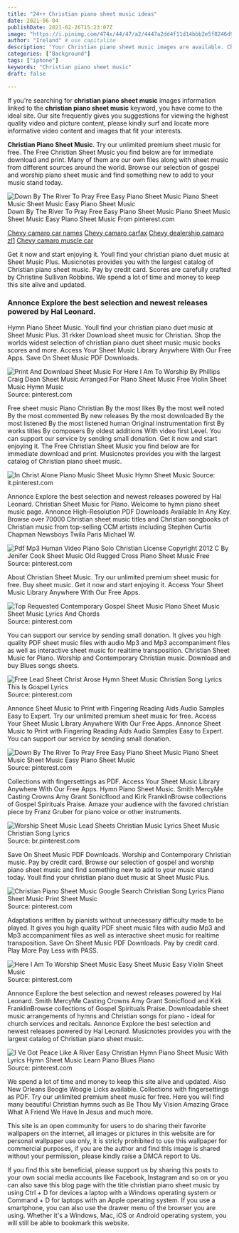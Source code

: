 ```yaml
---
title: "24++ Christian piano sheet music ideas"
date: 2021-06-04
publishDate: 2021-02-26T15:23:07Z
image: "https://i.pinimg.com/474x/44/47/a2/4447a2dd4f11d14bbb2e5f8246d9df8c.jpg"
author: "Ireland" # use capitalize
description: "Your Christian piano sheet music images are available. Christian piano sheet music are a topic that is being searched for and liked by netizens now. You can Download the Christian piano sheet music files here. Find and Download all free photos and vectors."
categories: ["Background"]
tags: ["iphone"]
keywords: "Christian piano sheet music"
draft: false

---
```


If you're searching for **christian piano sheet music** images information linked to the **christian piano sheet music** keyword, you have come to the ideal  site.  Our site frequently  gives you  suggestions  for viewing  the highest  quality video and picture  content, please kindly surf and locate more informative video content and images  that fit your interests.

**Christian Piano Sheet Music**. Try our unlimited premium sheet music for free. The Free Christian Sheet Music you find below are for immediate download and print. Many of them are our own files along with sheet music from different sources around the world. Browse our selection of gospel and worship piano sheet music and find something new to add to your music stand today.

![Down By The River To Pray Free Easy Piano Sheet Music Piano Sheet Music Sheet Music Easy Piano Sheet Music](https://i.pinimg.com/474x/73/04/6f/73046fb78b30a47251bb018377a4c7d3--free-easy-piano-sheet-music-piano-sheet-music-christian.jpg "Down By The River To Pray Free Easy Piano Sheet Music Piano Sheet Music Sheet Music Easy Piano Sheet Music")
Down By The River To Pray Free Easy Piano Sheet Music Piano Sheet Music Sheet Music Easy Piano Sheet Music From pinterest.com

[Chevy camaro car names](/chevy-camaro-car-names/)
[Chevy camaro carfax](/chevy-camaro-carfax/)
[Chevy dealership camaro zl1](/chevy-dealership-camaro-zl1/)
[Chevy camaro muscle car](/chevy-camaro-muscle-car/)

Get it now and start enjoying it. Youll find your christian piano duet music at Sheet Music Plus. Musicnotes provides you with the largest catalog of Christian piano sheet music. Pay by credit card. Scores are carefully crafted by Christine Sullivan Robbins. We spend a lot of time and money to keep this site alive and updated.

### Annonce Explore the best selection and newest releases powered by Hal Leonard.

Hymn Piano Sheet Music. Youll find your christian piano duet music at Sheet Music Plus. 31 rkker Download sheet music for Christian. Shop the worlds widest selection of christian piano duet sheet music music books scores and more. Access Your Sheet Music Library Anywhere With Our Free Apps. Save On Sheet Music PDF Downloads.


![Print And Download Sheet Music For Here I Am To Worship By Phillips Craig Dean Sheet Music Arranged For Piano Sheet Music Free Violin Sheet Music Hymn Music](https://i.pinimg.com/originals/94/31/03/9431035e48f71cfa9c5a9cc29d346862.gif "Print And Download Sheet Music For Here I Am To Worship By Phillips Craig Dean Sheet Music Arranged For Piano Sheet Music Free Violin Sheet Music Hymn Music")
Source: pinterest.com

Free sheet music Piano Christian By the most likes By the most well noted By the most commented By new releases By the most downloaded By the most listened By the most listened human Original instrumentation first By works titles By composers By oldest additions With video first Level. You can support our service by sending small donation. Get it now and start enjoying it. The Free Christian Sheet Music you find below are for immediate download and print. Musicnotes provides you with the largest catalog of Christian piano sheet music.

![In Christ Alone Piano Music Sheet Music Hymn Sheet Music](https://i.pinimg.com/originals/5c/11/fe/5c11fef3c23560d710fba0a97f7ed129.png "In Christ Alone Piano Music Sheet Music Hymn Sheet Music")
Source: it.pinterest.com

Annonce Explore the best selection and newest releases powered by Hal Leonard. Christian Sheet Music for Piano. Welcome to hymn piano sheet music page. Annonce High-Resolution PDF Downloads Available In Any Key. Browse over 70000 Christian sheet music titles and Christian songbooks of Christian music from top-selling CCM artists including Stephen Curtis Chapman Newsboys Twila Paris Michael W.

![Pdf Mp3 Human Video Piano Solo Christian License Copyright 2012 C By Jenifer Cook Sheet Music Old Rugged Cross Piano Sheet Music Free](https://i.pinimg.com/originals/a3/1f/06/a31f067fc52efd1cd76f77c1de5e7f16.jpg "Pdf Mp3 Human Video Piano Solo Christian License Copyright 2012 C By Jenifer Cook Sheet Music Old Rugged Cross Piano Sheet Music Free")
Source: pinterest.com

About Christian Sheet Music. Try our unlimited premium sheet music for free. Buy sheet music. Get it now and start enjoying it. Access Your Sheet Music Library Anywhere With Our Free Apps.

![Top Requested Contemporary Gospel Sheet Music Piano Sheet Music Sheet Music Lyrics And Chords](https://i.pinimg.com/originals/8e/05/ca/8e05cae936c15c8c447488b74fa896ca.jpg "Top Requested Contemporary Gospel Sheet Music Piano Sheet Music Sheet Music Lyrics And Chords")
Source: pinterest.com

You can support our service by sending small donation. It gives you high quality PDF sheet music files with audio Mp3 and Mp3 accompaniment files as well as interactive sheet music for realtime transposition. Christian Sheet Music for Piano. Worship and Contemporary Christian music. Download and buy Blues songs sheets.

![Free Lead Sheet Christ Arose Hymn Sheet Music Christian Song Lyrics This Is Gospel Lyrics](https://i.pinimg.com/originals/e4/20/e1/e420e148cdadf50c8b51a8532955542c.jpg "Free Lead Sheet Christ Arose Hymn Sheet Music Christian Song Lyrics This Is Gospel Lyrics")
Source: pinterest.com

Annonce Sheet Music to Print with Fingering Reading Aids Audio Samples Easy to Expert. Try our unlimited premium sheet music for free. Access Your Sheet Music Library Anywhere With Our Free Apps. Annonce Sheet Music to Print with Fingering Reading Aids Audio Samples Easy to Expert. You can support our service by sending small donation.

![Down By The River To Pray Free Easy Piano Sheet Music Piano Sheet Music Sheet Music Easy Piano Sheet Music](https://i.pinimg.com/474x/73/04/6f/73046fb78b30a47251bb018377a4c7d3--free-easy-piano-sheet-music-piano-sheet-music-christian.jpg "Down By The River To Pray Free Easy Piano Sheet Music Piano Sheet Music Sheet Music Easy Piano Sheet Music")
Source: pinterest.com

Collections with fingersettings as PDF. Access Your Sheet Music Library Anywhere With Our Free Apps. Hymn Piano Sheet Music. Smith MercyMe Casting Crowns Amy Grant Sonicflood and Kirk FranklinBrowse collections of Gospel Spirituals Praise. Amaze your audience with the favored christian piece by Franz Gruber for piano voice or other instruments.

![Worship Sheet Music Lead Sheets Christian Music Lyrics Sheet Music Christian Song Lyrics](https://i.pinimg.com/originals/da/70/40/da7040f65ff99276b86eea5da1645ba7.png "Worship Sheet Music Lead Sheets Christian Music Lyrics Sheet Music Christian Song Lyrics")
Source: br.pinterest.com

Save On Sheet Music PDF Downloads. Worship and Contemporary Christian music. Pay by credit card. Browse our selection of gospel and worship piano sheet music and find something new to add to your music stand today. Youll find your christian piano duet music at Sheet Music Plus.

![Christian Piano Sheet Music Google Search Christian Song Lyrics Piano Sheet Music Print Sheet Music](https://i.pinimg.com/originals/0f/31/b0/0f31b0ddbff5ecfbe5a47058e7251764.jpg "Christian Piano Sheet Music Google Search Christian Song Lyrics Piano Sheet Music Print Sheet Music")
Source: pinterest.com

Adaptations written by pianists without unnecessary difficulty made to be played. It gives you high quality PDF sheet music files with audio Mp3 and Mp3 accompaniment files as well as interactive sheet music for realtime transposition. Save On Sheet Music PDF Downloads. Pay by credit card. Play More Pay Less with PASS.

![Here I Am To Worship Sheet Music Easy Sheet Music Easy Violin Sheet Music](https://i.pinimg.com/originals/13/81/64/138164874c7e6f1f6863d1d93b408d7e.png "Here I Am To Worship Sheet Music Easy Sheet Music Easy Violin Sheet Music")
Source: pinterest.com

Annonce Explore the best selection and newest releases powered by Hal Leonard. Smith MercyMe Casting Crowns Amy Grant Sonicflood and Kirk FranklinBrowse collections of Gospel Spirituals Praise. Downloadable sheet music arrangements of hymns and Christian songs for piano - ideal for church services and recitals. Annonce Explore the best selection and newest releases powered by Hal Leonard. Musicnotes provides you with the largest catalog of Christian piano sheet music.

![I Ve Got Peace Like A River Easy Christian Hymn Piano Sheet Music With Lyrics Hymn Sheet Music Learn Piano Blues Piano](https://i.pinimg.com/474x/44/47/a2/4447a2dd4f11d14bbb2e5f8246d9df8c.jpg "I Ve Got Peace Like A River Easy Christian Hymn Piano Sheet Music With Lyrics Hymn Sheet Music Learn Piano Blues Piano")
Source: pinterest.com

We spend a lot of time and money to keep this site alive and updated. Also New Orleans Boogie Woogie Licks available. Collections with fingersettings as PDF. Try our unlimited premium sheet music for free. Here you will find many beautiful Christian hymns such as Be Thou My Vision Amazing Grace What A Friend We Have In Jesus and much more.

This site is an open community for users to do sharing their favorite wallpapers on the internet, all images or pictures in this website are for personal wallpaper use only, it is stricly prohibited to use this wallpaper for commercial purposes, if you are the author and find this image is shared without your permission, please kindly raise a DMCA report to Us.

If you find this site beneficial, please support us by sharing this posts to your own social media accounts like Facebook, Instagram and so on or you can also save this blog page with the title christian piano sheet music by using Ctrl + D for devices a laptop with a Windows operating system or Command + D for laptops with an Apple operating system. If you use a smartphone, you can also use the drawer menu of the browser you are using. Whether it's a Windows, Mac, iOS or Android operating system, you will still be able to bookmark this website.

